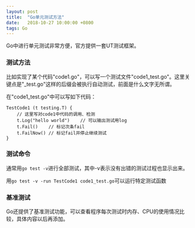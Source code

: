 ```yaml
---
layout: post
title:  "Go单元测试方法"
date:   2018-10-27 10:00:00 +0800
tags: Go
---
```


Go中进行单元测试非常方便，官方提供一套UT测试框架。

### 测试方法
比如实现了某个代码"code1.go"，可以写一个测试文件"code1_test.go"。这里关键点是"_test.go"这样的后缀会被执行自动测试，前面是什么文字无所谓。

在"code1_test.go"中可以写如下代码：
```
TestCode1 (t testing.T) {
	// 这里写对code1中代码的调用、检测
	t.Log("hello world")	// 可以输出测试用log
	t.Fail()	// 标记次条fail
	t.FailNow()	// 标记fail并停止继续测试
}
```

### 测试命令
通常用`go test -v`进行全部测试，其中-v表示没有出错的测试过程也显示出来。

用`go test -v -run TestCode1 code1_test.go`可以运行特定测试函数

### 基准测试
Go还提供了基准测试功能，可以查看程序每次测试时内存、CPU的使用情况比较，具体内容以后再添加。
